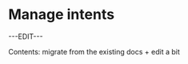 ﻿---
sidebar_position: 11
---

# Manage intents

---EDIT---

Contents: migrate from the existing docs + edit a bit
